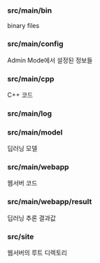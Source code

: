 ### src/main/bin
binary files
### src/main/config
Admin Mode에서 설정된 정보들
### src/main/cpp
C++ 코드
### src/main/log

### src/main/model
딥러닝 모델
### src/main/webapp
웹서버 코드
### src/main/webapp/result
딥러닝 추론 결과값
### src/site
웹서버의 루트 디렉토리